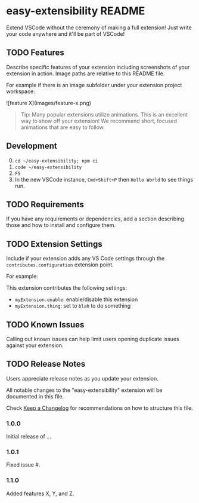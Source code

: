 # easy-extensibility README

Extend VSCode without the ceremony of making a full extension! Just write your code anywhere and it'll be part of VSCode!

## TODO Features

Describe specific features of your extension including screenshots of your extension in action. Image paths are relative to this README file.

For example if there is an image subfolder under your extension project workspace:

\!\[feature X\]\(images/feature-x.png\)

> Tip: Many popular extensions utilize animations. This is an excellent way to show off your extension! We recommend short, focused animations that are easy to follow.

## Development

0. `cd ~/easy-extensibility; npm ci`
1. `code ~/easy-extensibility`
2. `F5`
3. In the new VSCode instance, `Cmd+Shift+P` then `Hello World` to see things run.

## TODO Requirements

If you have any requirements or dependencies, add a section describing those and how to install and configure them.

## TODO Extension Settings

Include if your extension adds any VS Code settings through the `contributes.configuration` extension point.

For example:

This extension contributes the following settings:

* `myExtension.enable`: enable/disable this extension
* `myExtension.thing`: set to `blah` to do something

## TODO Known Issues

Calling out known issues can help limit users opening duplicate issues against your extension.

## TODO Release Notes

Users appreciate release notes as you update your extension.


All notable changes to the "easy-extensibility" extension will be documented in this file.

Check [Keep a Changelog](http://keepachangelog.com/) for recommendations on how to structure this file.

### 1.0.0

Initial release of ...

### 1.0.1

Fixed issue #.

### 1.1.0

Added features X, Y, and Z.
